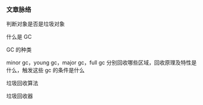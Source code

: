 ### 文章脉络

判断对象是否是垃圾对象

什么是 GC

GC 的种类

minor gc，young gc，major gc，full gc 分别回收哪些区域，回收原理及特性是什么，触发这些 gc 的条件是什么

垃圾回收算法

垃圾回收器
